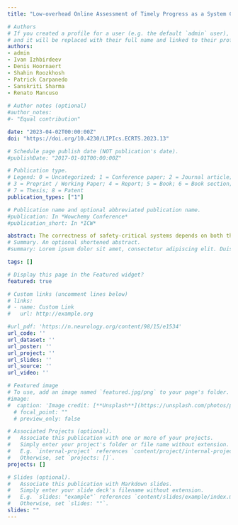 ```yaml
---
title: "Low-overhead Online Assessment of Timely Progress as a System Commodity (Best Presentation Award and Outstanding Paper Award)"

# Authors
# If you created a profile for a user (e.g. the default `admin` user), write the username (folder name) here 
# and it will be replaced with their full name and linked to their profile.
authors:
- admin
- Ivan Izhbirdeev
- Denis Hoornaert
- Shahin Roozkhosh
- Patrick Carpanedo
- Sanskriti Sharma
- Renato Mancuso
  
# Author notes (optional)
#author_notes:
#- "Equal contribution"

date: "2023-04-02T00:00:00Z"
doi: "https://doi.org/10.4230/LIPIcs.ECRTS.2023.13"

# Schedule page publish date (NOT publication's date).
#publishDate: "2017-01-01T00:00:00Z"

# Publication type.
# Legend: 0 = Uncategorized; 1 = Conference paper; 2 = Journal article;
# 3 = Preprint / Working Paper; 4 = Report; 5 = Book; 6 = Book section;
# 7 = Thesis; 8 = Patent
publication_types: ["1"]

# Publication name and optional abbreviated publication name.
#publication: In *Wowchemy Conference*
#publication_short: In *ICW*

abstract: The correctness of safety-critical systems depends on both their logical and temporal behavior. Control-flow integrity (CFI) is a well-established and understood technique to safeguard the logical flow of safety-critical applications. But unfortunately, no established methodologies exist for the complementary problem of detecting violations of control flow timeliness. Worse yet, the latter dimension, which we term Timely Progress Integrity (TPI), is increasingly more jeopardized as the complexity of our embedded systems continues to soar. As key resources of the memory hierarchy become shared by several CPUs and accelerators, they become hard-to-analyze performance bottlenecks. And the precise interplay between software and hardware components becomes hard to predict and reason about. How to restore control over timely progress integrity? We postulate that the first stepping stone toward TPI is to develop methodologies for Timely Progress Assessment (TPA). TPA refers to the ability of a system to live-monitor the positive/negative slack---with respect to a known reference---at key milestones throughout an application's lifespan. In this paper, we propose one such methodology that goes under the name of Milestone-Based Timely Progress Assessment or MB-TPA, for short. Among the key design principles of MB-TPA is the ability to operate on black-box binary executables with near-zero overhead and implementable on commercial platforms. To prove its feasibility and effectiveness, we propose and evaluate a full-stack implementation called Timely Progress Assessment with 0 Overhead (TPAw0v). We demonstrate its capability in providing live TPA for complex vision applications while introducing less than 0.6% overhead. Finally, we demonstrate one use case where TPA information is used to restore TPI in the presence of temporal interference over shared memory resources. 
# Summary. An optional shortened abstract.
#summary: Lorem ipsum dolor sit amet, consectetur adipiscing elit. Duis posuere tellus ac convallis placerat. Proin tincidunt magna sed ex sollicitudin condimentum.

tags: []

# Display this page in the Featured widget?
featured: true

# Custom links (uncomment lines below)
# links:
# - name: Custom Link
#   url: http://example.org

#url_pdf: 'https://n.neurology.org/content/98/15/e1534'
url_code: ''
url_dataset: ''
url_poster: ''
url_project: ''
url_slides: ''
url_source: ''
url_video: ''

# Featured image
# To use, add an image named `featured.jpg/png` to your page's folder. 
#image:
#  caption: 'Image credit: [**Unsplash**](https://unsplash.com/photos/pLCdAaMFLTE)'
  # focal_point: ""
  # preview_only: false

# Associated Projects (optional).
#   Associate this publication with one or more of your projects.
#   Simply enter your project's folder or file name without extension.
#   E.g. `internal-project` references `content/project/internal-project/index.md`.
#   Otherwise, set `projects: []`.
projects: []

# Slides (optional).
#   Associate this publication with Markdown slides.
#   Simply enter your slide deck's filename without extension.
#   E.g. `slides: "example"` references `content/slides/example/index.md`.
#   Otherwise, set `slides: ""`.
slides: "" 
---
```

